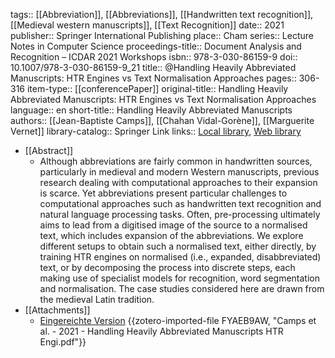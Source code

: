 tags:: [[Abbreviation]], [[Abbreviations]], [[Handwritten text recognition]], [[Medieval western manuscripts]], [[Text Recognition]]
date:: 2021
publisher:: Springer International Publishing
place:: Cham
series:: Lecture Notes in Computer Science
proceedings-title:: Document Analysis and Recognition – ICDAR 2021 Workshops
isbn:: 978-3-030-86159-9
doi:: 10.1007/978-3-030-86159-9_21
title:: @Handling Heavily Abbreviated Manuscripts: HTR Engines vs Text Normalisation Approaches
pages:: 306-316
item-type:: [[conferencePaper]]
original-title:: Handling Heavily Abbreviated Manuscripts: HTR Engines vs Text Normalisation Approaches
language:: en
short-title:: Handling Heavily Abbreviated Manuscripts
authors:: [[Jean-Baptiste Camps]], [[Chahan Vidal-Gorène]], [[Marguerite Vernet]]
library-catalog:: Springer Link
links:: [Local library](zotero://select/groups/2386895/items/PZILJYNS), [Web library](https://www.zotero.org/groups/2386895/items/PZILJYNS)

- [[Abstract]]
	- Although abbreviations are fairly common in handwritten sources, particularly in medieval and modern Western manuscripts, previous research dealing with computational approaches to their expansion is scarce. Yet abbreviations present particular challenges to computational approaches such as handwritten text recognition and natural language processing tasks. Often, pre-processing ultimately aims to lead from a digitised image of the source to a normalised text, which includes expansion of the abbreviations. We explore different setups to obtain such a normalised text, either directly, by training HTR engines on normalised (i.e., expanded, disabbreviated) text, or by decomposing the process into discrete steps, each making use of specialist models for recognition, word segmentation and normalisation. The case studies considered here are drawn from the medieval Latin tradition.
- [[Attachments]]
	- [Eingereichte Version](https://hal-enc.archives-ouvertes.fr/hal-03279602/file/IWCP2021_Handling_Abreviations_ArXiv.pdf) {{zotero-imported-file FYAEB9AW, "Camps et al. - 2021 - Handling Heavily Abbreviated Manuscripts HTR Engi.pdf"}}